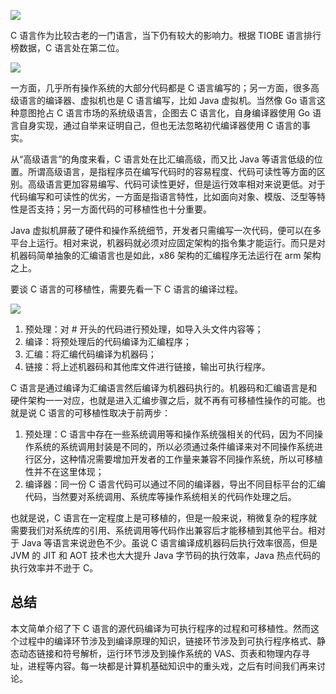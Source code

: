 ![](https://blog-pic-1251295613.cos.ap-guangzhou.myqcloud.com/1661137634.898853SmartPic.png)

C 语言作为比较古老的一门语言，当下仍有较大的影响力。根据 TIOBE 语言排行榜数据，C 语言处在第二位。

![](https://blog-pic-1251295613.cos.ap-guangzhou.myqcloud.com/1661137733.411638SmartPic.png)

一方面，几乎所有操作系统的大部分代码都是 C 语言编写的；另一方面，很多高级语言的编译器、虚拟机也是 C 语言编写，比如 Java 虚拟机。当然像 Go 语言这种意图抢占 C 语言市场的系统级语言，企图去 C 语言化，自身编译器使用 Go 语言自身实现，通过自举来证明自己，但也无法忽略初代编译器使用 C 语言的事实。

从“高级语言”的角度来看，C 语言处在比汇编高级，而又比 Java 等语言低级的位置。所谓高级语言，是指程序员在编写代码时的容易程度、代码可读性等方面的区别。高级语言更加容易编写、代码可读性更好，但是运行效率相对来说更低。对于代码编写和可读性的优劣，一方面是指语言特性，比如面向对象、模版、泛型等特性是否支持；另一方面代码的可移植性也十分重要。

Java 虚拟机屏蔽了硬件和操作系统细节，开发者只需编写一次代码，便可以在多平台上运行。相对来说，机器码就必须对应固定架构的指令集才能运行。而只是对机器码简单抽象的汇编语言也是如此，x86 架构的汇编程序无法运行在 arm 架构之上。

要谈 C 语言的可移植性，需要先看一下 C 语言的编译过程。

![](https://blog-pic-1251295613.cos.ap-guangzhou.myqcloud.com/1661137706.035291SmartPic.png)

1. 预处理：对 # 开头的代码进行预处理，如导入头文件内容等；
2. 编译：将预处理后的代码编译为汇编程序；
3. 汇编：将汇编代码编译为机器码；
4. 链接：将上述机器码和其他库文件进行链接，输出可执行程序。

C 语言是通过编译为汇编语言然后编译为机器码执行的。机器码和汇编语言是和硬件架构一一对应，也就是进入汇编步骤之后，就不再有可移植性操作的可能。也就是说 C 语言的可移植性取决于前两步：

1. 预处理：C 语言中存在一些系统调用等和操作系统强相关的代码，因为不同操作系统的系统调用封装是不同的，所以必须通过条件编译来对不同操作系统进行区分，这种情况需要增加开发者的工作量来兼容不同操作系统，所以可移植性并不在这里体现；
2. 编译器：同一份 C 语言代码可以通过不同的编译器，导出不同目标平台的汇编代码，当然要对系统调用、系统库等操作系统相关的代码作处理之后。

也就是说，C 语言在一定程度上是可移植的，但是一般来说，稍微复杂的程序就需要我们对系统库的引用、系统调用等代码作出兼容后才能移植到其他平台。相对于 Java 等语言来说逊色不少。虽说 C 语言编译成机器码后执行效率很高，但是 JVM 的 JIT 和 AOT 技术也大大提升 Java 字节码的执行效率，Java 热点代码的执行效率并不逊于 C。

## 总结

本文简单介绍了下 C 语言的源代码编译为可执行程序的过程和可移植性。然而这个过程中的编译环节涉及到编译原理的知识，链接环节涉及到可执行程序格式、静态动态链接和符号解析，运行环节涉及到操作系统的 VAS、页表和物理内存寻址，进程等内容。每一块都是计算机基础知识中的重头戏，之后有时间我们再来讨论。